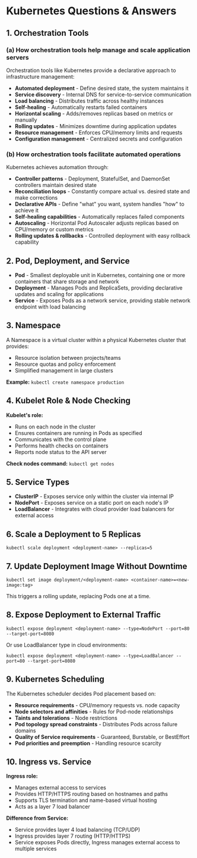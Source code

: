 # Kubernetes Questions & Answers

## 1. Orchestration Tools

### (a) How orchestration tools help manage and scale application servers

Orchestration tools like Kubernetes provide a declarative approach to infrastructure management:

- **Automated deployment** - Define desired state, the system maintains it
- **Service discovery** - Internal DNS for service-to-service communication
- **Load balancing** - Distributes traffic across healthy instances
- **Self-healing** - Automatically restarts failed containers
- **Horizontal scaling** - Adds/removes replicas based on metrics or manually
- **Rolling updates** - Minimizes downtime during application updates
- **Resource management** - Enforces CPU/memory limits and requests
- **Configuration management** - Centralized secrets and configuration

### (b) How orchestration tools facilitate automated operations

Kubernetes achieves automation through:

- **Controller patterns** - Deployment, StatefulSet, and DaemonSet controllers maintain desired state
- **Reconciliation loops** - Constantly compare actual vs. desired state and make corrections
- **Declarative APIs** - Define "what" you want, system handles "how" to achieve it
- **Self-healing capabilities** - Automatically replaces failed components
- **Autoscaling** - Horizontal Pod Autoscaler adjusts replicas based on CPU/memory or custom metrics
- **Rolling updates & rollbacks** - Controlled deployment with easy rollback capability

## 2. Pod, Deployment, and Service

- **Pod** - Smallest deployable unit in Kubernetes, containing one or more containers that share storage and network
- **Deployment** - Manages Pods and ReplicaSets, providing declarative updates and scaling for applications
- **Service** - Exposes Pods as a network service, providing stable network endpoint with load balancing

## 3. Namespace

A Namespace is a virtual cluster within a physical Kubernetes cluster that provides:

- Resource isolation between projects/teams
- Resource quotas and policy enforcement
- Simplified management in large clusters

**Example:** `kubectl create namespace production`

## 4. Kubelet Role & Node Checking

**Kubelet's role:**

- Runs on each node in the cluster
- Ensures containers are running in Pods as specified
- Communicates with the control plane
- Performs health checks on containers
- Reports node status to the API server

**Check nodes command:** `kubectl get nodes`

## 5. Service Types

- **ClusterIP** - Exposes service only within the cluster via internal IP
- **NodePort** - Exposes service on a static port on each node's IP
- **LoadBalancer** - Integrates with cloud provider load balancers for external access

## 6. Scale a Deployment to 5 Replicas

```plaintext
kubectl scale deployment <deployment-name> --replicas=5
```

## 7. Update Deployment Image Without Downtime

```plaintext
kubectl set image deployment/<deployment-name> <container-name>=<new-image:tag>
```

This triggers a rolling update, replacing Pods one at a time.

## 8. Expose Deployment to External Traffic

```plaintext
kubectl expose deployment <deployment-name> --type=NodePort --port=80 --target-port=8080
```

Or use LoadBalancer type in cloud environments:

```plaintext
kubectl expose deployment <deployment-name> --type=LoadBalancer --port=80 --target-port=8080
```

## 9. Kubernetes Scheduling

The Kubernetes scheduler decides Pod placement based on:

- **Resource requirements** - CPU/memory requests vs. node capacity
- **Node selectors and affinities** - Rules for Pod-node relationships
- **Taints and tolerations** - Node restrictions
- **Pod topology spread constraints** - Distributes Pods across failure domains
- **Quality of Service requirements** - Guaranteed, Burstable, or BestEffort
- **Pod priorities and preemption** - Handling resource scarcity

## 10. Ingress vs. Service

**Ingress role:**

- Manages external access to services
- Provides HTTP/HTTPS routing based on hostnames and paths
- Supports TLS termination and name-based virtual hosting
- Acts as a layer 7 load balancer

**Difference from Service:**

- Service provides layer 4 load balancing (TCP/UDP)
- Ingress provides layer 7 routing (HTTP/HTTPS)
- Service exposes Pods directly, Ingress manages external access to multiple services